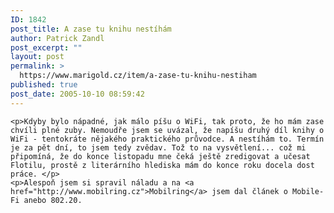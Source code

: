```yaml
---
ID: 1842
post_title: A zase tu knihu nestíhám
author: Patrick Zandl
post_excerpt: ""
layout: post
permalink: >
  https://www.marigold.cz/item/a-zase-tu-knihu-nestiham
published: true
post_date: 2005-10-10 08:59:42
---
```

	<p>Kdyby bylo nápadné, jak málo píšu o WiFi, tak proto, že ho mám zase chvíli plné zuby. Nemoudře jsem se uvázal, že napíšu druhý díl knihy o WiFi - tentokráte nějakého praktického průvodce. A nestíhám to. Termín je za pět dní, to jsem tedy zvědav. Tož to na vysvětlení... což mi připomíná, že do konce listopadu mne čeká ještě zredigovat a učesat Flotilu, prostě z literárního hlediska mám do konce roku docela dost práce. </p>
	<p>Alespoň jsem si spravil náladu a na <a href="http://www.mobilring.cz">Mobilring</a> jsem dal článek o Mobile-Fi anebo 802.20.
</p>